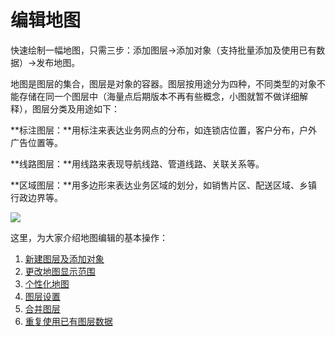 # 编辑地图
快速绘制一幅地图，只需三步：添加图层->添加对象（支持批量添加及使用已有数据）->发布地图。

地图是图层的集合，图层是对象的容器。图层按用途分为四种，不同类型的对象不能存储在同一个图层中（海量点后期版本不再有些概念，小图就暂不做详细解释），图层分类及用途如下：

**标注图层：**用标注来表达业务网点的分布，如连锁店位置，客户分布，户外广告位置等。

**线路图层：**用线路来表现导航线路、管道线路、关联关系等。

**区域图层：**用多边形来表达业务区域的划分，如销售片区、配送区域、乡镇行政边界等。

![](http://pic.dituwuyou.com/map%2Fpicture%2Fmap.jpg)

这里，为大家介绍地图编辑的基本操作：
1. [新建图层及添加对象](http://help.dituwuyou.com/draw-a-map.html)
2. [更改地图显示范围](http://help.dituwuyou.com/change-map.html)
3. [个性化地图](http://help.dituwuyou.com/personalized-map.html)
4. [图层设置](http://help.dituwuyou.com/layer-settings.html)
5. [合并图层](http://help.dituwuyou.com/copy-data.html)
6. [重复使用已有图层数据](http://help.dituwuyou.com/copy-layer.html)



